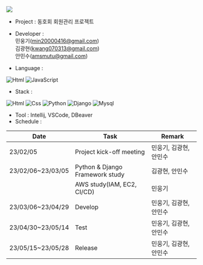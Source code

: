<img src="https://capsule-render.vercel.app/api?type=waving&color=auto&height=200&section=header&text=Esteban&fontSize=90" />

- Project : 동호회 회원관리 프로젝트
- Developer :   
민웅기([min20000416@gmail.com](mailto:min20000416@gmail.com))  
김광현([kwang070313@gmail.com](mailto:kwang070313@gmail.com))  
안민수([amsmutu@gmail.com](mailto:amsmutu@gmail.com))

- Language : 
 
<img alt="Html" src ="https://img.shields.io/badge/Python-3776AB.svg?&style=for-the-badge&logo=Python 3.9.12&logoColor=white"/>&nbsp;<img alt="JavaScript" src ="https://img.shields.io/badge/JavaScriipt-F7DF1E.svg?&style=for-the-badge&logo=JavaScript&logoColor=black"/> 

- Stack : 

<img alt="Html" src ="https://img.shields.io/badge/HTML5-E34F26.svg?&style=for-the-badge&logo=HTML5&logoColor=white"/>&nbsp;<img alt="Css" src ="https://img.shields.io/badge/CSS3-1572B6.svg?&style=for-the-badge&logo=CSS3&logoColor=white"/>&nbsp;<img alt="Python" src ="https://img.shields.io/badge/Python-3776AB.svg?&style=for-the-badge&logo=Python&logoColor=white"/>&nbsp;<img alt="Django" src ="https://img.shields.io/badge/Django-02569B.svg?&style=for-the-badge&logo=Flutter&logoColor=white"/>&nbsp;<img alt="Mysql" src ="https://img.shields.io/badge/Mysql-3DDC84.svg?&style=for-the-badge&logo=Android&logoColor=black"/>

- Tool : Intellij, VSCode, DBeaver  
- Schedule :  

|Date|Task|Remark|
|------|---|---|
|23/02/05|Project kick-off meeting|민웅기, 김광현, 안민수|
|23/02/06~23/03/05|Python & Django Framework study|김광현, 안민수|
| |AWS study(IAM, EC2,  CI/CD)|민웅기|
|23/03/06~23/04/29|Develop|민웅기, 김광현, 안민수|
|23/04/30~23/05/14|Test|민웅기, 김광현, 안민수|
|23/05/15~23/05/28|Release|민웅기, 김광현, 안민수|
